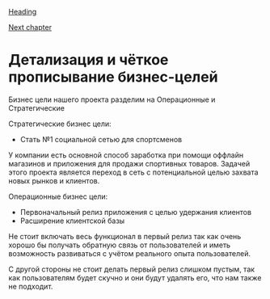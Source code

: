[Heading](../heading.md)

[Next chapter](02-functional-requirements.md)

# Детализация и чёткое прописывание бизнес-целей

Бизнес цели нашего проекта разделим на Операционные и Стратегические

Стратегические бизнес цели:
* Стать №1 социальной сетью для спортсменов

У компании есть основной способ заработка при помощи оффлайн магазинов и приложения для продажи спортивных товаров. Задачей этого проекта является переход в сеть с потенциальной целью захвата новых рынков и клиентов.


Операционные бизнес цели:
* Первоначальный релиз приложения с целью удержания клиентов
* Расширение клиентской базы


Не стоит включать весь функционал в первый релиз так как очень хорошо бы получать обратную связь от пользователей и иметь возможность развиваться с учётом реального опыта пользователей.

С другой стороны не стоит делать первый релиз слишком пустым, так как пользователям будет скучно и они будут удалять его, что нам также не подходит.
